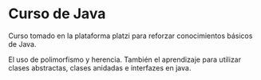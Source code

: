 # Curso de Java
Curso tomado en la plataforma platzi para reforzar conocimientos básicos de Java.

El uso de polimorfismo y herencia.
También el aprendizaje para utilizar clases abstractas, clases anidadas e interfazes en java.
